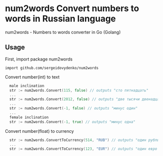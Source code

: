 num2words Convert numbers to words in Russian language
=========

num2words - Numbers to words converter in Go (Golang)

## Usage

First, import package num2words

```import github.com/sergeidovydenko/num2words```

Convert number(int) to text
```go
  male inclination
  str := num2words.Convert(115, false) // outputs "сто пятнадцать"
  ...
  str := num2words.Convert(2012, false) // outputs "две тысячи двенадцать"
  ...
  str := num2words.Convert(-1, false) // outputs "минус один"
  ...
  female inclination
  str := num2words.Convert(-1, true) // outputs "минус одна"
```

Convert number(float) to currency
```go
  str := num2words.ConvertToCurrency(514, "RUB") // outputs "один рубль одна копейка"
  ...
  str := num2words.ConvertToCurrency(123, "EUR") // outputs "один евро ноль центов"
```
